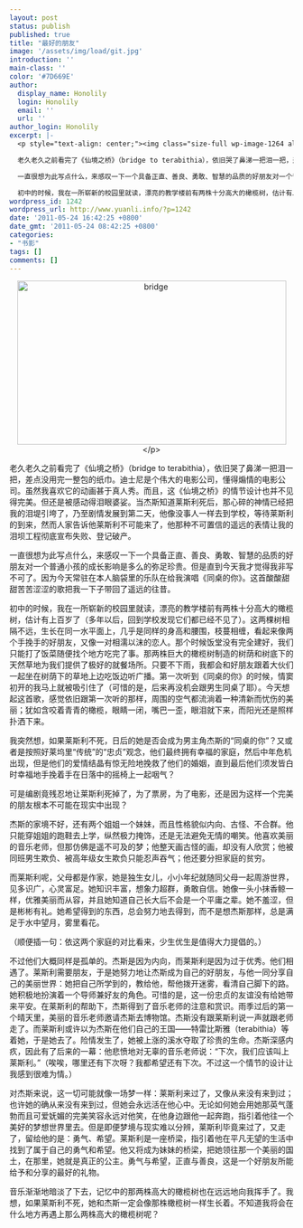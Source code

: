 ```yaml
---
layout: post
status: publish
published: true
title: "最好的朋友"
image: '/assets/img/load/git.jpg'
introduction: ''
main-class: ''
color: '#7D669E'
author:
  display_name: Honolily
  login: Honolily
  email: ''
  url: ''
author_login: Honolily
excerpt: |-
  <p style="text-align: center;"><img class="size-full wp-image-1264 aligncenter" title="bridge" src="http:&#47;&#47;www.yuanli.info&#47;wp-content&#47;uploads&#47;2011&#47;05&#47;bridge.jpg" alt="bridge" width="477" height="290" &#47;><&#47;p>

  老久老久之前看完了《仙境之桥》（bridge to terabithia），依旧哭了鼻涕一把泪一把，差点没用完一整包的纸巾。迪士尼是个伟大的电影公司，懂得煽情的电影公司。虽然我喜欢它的动画甚于真人秀。而且，这《仙境之桥》的情节设计也并不见得完美。但还是被感动得泪眼婆娑。当杰斯知道莱斯利死后，那心碎的神情已经把我的泪堤引垮了，乃至剧情发展到第二天，他像没事人一样去到学校，等待莱斯利的到来，然而人家告诉他莱斯利不可能来了，他那种不可置信的遥远的表情让我的泪坝工程彻底宣布失败、登记破产。

  一直很想为此写点什么，来感叹一下一个具备正直、善良、勇敢、智慧的品质的好朋友对一个普通小孩的成长影响是多么的弥足珍贵。但是直到今天我才觉得我非写不可了。因为今天常驻在本人脑袋里的乐队在给我演唱《同桌的你》。这首酸酸甜甜苦苦涩涩的歌把我一下子带回了遥远的往昔。

  初中的时候，我在一所崭新的校园里就读，漂亮的教学楼前有两株十分高大的橄榄树，估计有上百岁了（多年以后，回到学校发现它们都已经不见了）。这两棵树相隔不远，生长在同一水平面上，几乎是同样的身高和腰围，枝蔓相缠，看起来像两个手挽手的好朋友，又像一对相濡以沫的恋人。那个时候饭堂没有完全建好，我们只能打了饭菜随便找个地方吃完了事。那两株巨大的橄榄树制造的树荫和树底下的天然草地为我们提供了极好的就餐场所。只要不下雨，我都会和好朋友跟着大伙们一起坐在树荫下的草地上边吃饭边听广播。第一次听到《同桌的你》的时候，情窦初开的我马上就被吸引住了（可惜的是，后来再没机会跟男生同桌了耶）。今天想起这首歌，感觉依旧跟第一次听的那样，周围的空气都流淌着一种清新而忧伤的美丽；犹如含咬着青青的橄榄，眼睛一闭，嘴巴一歪，眼泪就下来，而阳光还是照样扑洒下来。
wordpress_id: 1242
wordpress_url: http://www.yuanli.info/?p=1242
date: '2011-05-24 16:42:25 +0800'
date_gmt: '2011-05-24 08:42:25 +0800'
categories:
- "书影"
tags: []
comments: []
---
```

<p style="text-align: center;"><img class="size-full wp-image-1264 aligncenter" title="bridge" src="http:&#47;&#47;www.yuanli.info&#47;wp-content&#47;uploads&#47;2011&#47;05&#47;bridge.jpg" alt="bridge" width="477" height="290" &#47;><&#47;p></p>
<p>老久老久之前看完了《仙境之桥》（bridge to terabithia），依旧哭了鼻涕一把泪一把，差点没用完一整包的纸巾。迪士尼是个伟大的电影公司，懂得煽情的电影公司。虽然我喜欢它的动画甚于真人秀。而且，这《仙境之桥》的情节设计也并不见得完美。但还是被感动得泪眼婆娑。当杰斯知道莱斯利死后，那心碎的神情已经把我的泪堤引垮了，乃至剧情发展到第二天，他像没事人一样去到学校，等待莱斯利的到来，然而人家告诉他莱斯利不可能来了，他那种不可置信的遥远的表情让我的泪坝工程彻底宣布失败、登记破产。</p>
<p>一直很想为此写点什么，来感叹一下一个具备正直、善良、勇敢、智慧的品质的好朋友对一个普通小孩的成长影响是多么的弥足珍贵。但是直到今天我才觉得我非写不可了。因为今天常驻在本人脑袋里的乐队在给我演唱《同桌的你》。这首酸酸甜甜苦苦涩涩的歌把我一下子带回了遥远的往昔。</p>
<p>初中的时候，我在一所崭新的校园里就读，漂亮的教学楼前有两株十分高大的橄榄树，估计有上百岁了（多年以后，回到学校发现它们都已经不见了）。这两棵树相隔不远，生长在同一水平面上，几乎是同样的身高和腰围，枝蔓相缠，看起来像两个手挽手的好朋友，又像一对相濡以沫的恋人。那个时候饭堂没有完全建好，我们只能打了饭菜随便找个地方吃完了事。那两株巨大的橄榄树制造的树荫和树底下的天然草地为我们提供了极好的就餐场所。只要不下雨，我都会和好朋友跟着大伙们一起坐在树荫下的草地上边吃饭边听广播。第一次听到《同桌的你》的时候，情窦初开的我马上就被吸引住了（可惜的是，后来再没机会跟男生同桌了耶）。今天想起这首歌，感觉依旧跟第一次听的那样，周围的空气都流淌着一种清新而忧伤的美丽；犹如含咬着青青的橄榄，眼睛一闭，嘴巴一歪，眼泪就下来，而阳光还是照样扑洒下来。<a id="more"></a><a id="more-1242"></a></p>
<p>我突然想，如果莱斯利不死，日后的她是否会成为男主角杰斯的&ldquo;同桌的你&rdquo;？又或者是按照好莱坞里&ldquo;传统&rdquo;的&ldquo;忠贞&rdquo;观念，他们最终拥有幸福的家庭，然后中年危机出现，但是他们的爱情结晶有惊无险地挽救了他们的婚姻，直到最后他们须发皆白时幸福地手挽着手在日落中的摇椅上一起咽气？</p>
<p>可是编剧竟残忍地让莱斯利死掉了，为了票房，为了电影，还是因为这样一个完美的朋友根本不可能在现实中出现？</p>
<p>杰斯的家境不好，还有两个姐姐一个妹妹，而且性格貌似内向、古怪、不合群。他只能穿姐姐的跑鞋去上学，纵然极力掩饰，还是无法避免无情的嘲笑。他喜欢美丽的音乐老师，但那仿佛是遥不可及的梦；他整天画古怪的画，却没有人欣赏；他被同班男生欺负、被高年级女生欺负只能忍声吞气；他还要分担家庭的贫穷。</p>
<p>而莱斯利呢，父母都是作家，她是独生女儿，小小年纪就随同父母一起周游世界，见多识广，心灵富足。她知识丰富，想象力超群，勇敢自信。她像一头小抹香鲸一样，优雅美丽而从容，并且她知道自己长大后不会是一个平庸之辈。她不羞涩，但是彬彬有礼。她希望得到的东西，总会努力地去得到，而不是想杰斯那样，总是满足于水中望月，雾里看花。</p>
<p>（顺便插一句：依这两个家庭的对比看来，少生优生是值得大力提倡的。）</p>
<p>不过他们大概同样是孤单的。杰斯是因为内向，而莱斯利是因为过于优秀。他们相遇了。莱斯利需要朋友，于是她努力地让杰斯成为自己的好朋友，与他一同分享自己的美丽世界：她把自己所学到的，教给他，帮他拨开迷雾，看清自己脚下的路。她积极地扮演着一个导师兼好友的角色。可惜的是，这一份忠贞的友谊没有给她带来平安。在莱斯利的帮助下，杰斯得到了音乐老师的注意和赏识。雨季过后的第一个晴天里，美丽的音乐老师邀请杰斯去博物馆。杰斯没有跟莱斯利说一声就跟老师走了。而莱斯利或许以为杰斯在他们自己的王国&mdash;&mdash;特雷比斯雅（terabithia）等着她，于是她去了。险情发生了，她被上涨的溪水夺取了珍贵的生命。杰斯深感内疚，因此有了后来的一幕：他悲愤地对无辜的音乐老师说：&ldquo;下次，我们应该叫上莱斯利。&rdquo;（唉唉，哪里还有下次呀？我都希望还有下次。不过这一个情节的设计让我感到很难为情。）</p>
<p>对杰斯来说，这一切可能就像一场梦一样：莱斯利来过了，又像从来没有来到过；也许她的确从来没有来到过，但她会永远活在他心中。无论如何她会用她那英气蓬勃而且可爱妩媚的完美笑容永远对他笑，在他身边跟他一起奔跑，指引着他往一个美好的梦想世界里去。但是即便梦境与现实难以分辨，莱斯利毕竟来过了，又走了，留给他的是：勇气、希望。莱斯利是一座桥梁，指引着他在平凡无望的生活中找到了属于自己的勇气和希望。他又将成为妹妹的桥梁，把她领往那一个美丽的国土，在那里，她就是真正的公主。勇气与希望，正直与善良，这是一个好朋友所能给予和分享的最好的礼物。</p>
<p>音乐渐渐地暗淡了下去，记忆中的那两株高大的橄榄树也在远远地向我挥手了。我想，如果莱斯利不死，她和杰斯一定会像那株橄榄树一样生长着。不知道我将会在什么地方再遇上那么两株高大的橄榄树呢？</p>

